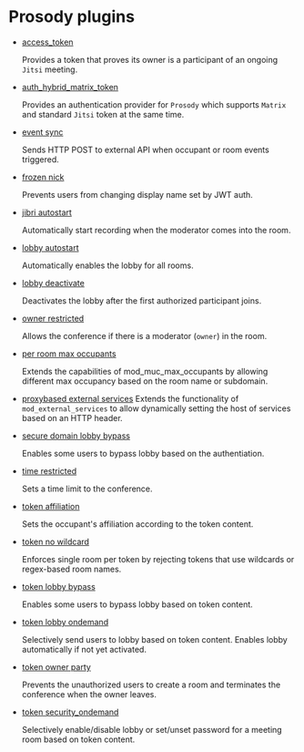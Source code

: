 # Prosody plugins

- [access_token](access_token/)

  Provides a token that proves its owner is a participant of an ongoing `Jitsi`
  meeting.

- [auth_hybrid_matrix_token](auth_hybrid_matrix_token/)

  Provides an authentication provider for `Prosody` which supports `Matrix` and
  standard `Jitsi` token at the same time.

- [event sync](event_sync/)

  Sends HTTP POST to external API when occupant or room events triggered.

- [frozen nick](frozen_nick/)

  Prevents users from changing display name set by JWT auth.

- [jibri autostart](jibri_autostart/)

  Automatically start recording when the moderator comes into the room.

- [lobby autostart](lobby_autostart/)

  Automatically enables the lobby for all rooms.

- [lobby deactivate](lobby_deactivate/)

  Deactivates the lobby after the first authorized participant joins.

- [owner restricted](owner_restricted/)

  Allows the conference if there is a moderator (`owner`) in the room.

- [per room max occupants](per_room_max_occupants/)

  Extends the capabilities of mod_muc_max_occupants by allowing different max
  occupancy based on the room name or subdomain.

- [proxybased external services](proxybased_external_services)
  Extends the functionality of `mod_external_services` to allow dynamically setting the host of services based on an HTTP header.

- [secure domain lobby bypass](secure_domain_lobby_bypass/)

  Enables some users to bypass lobby based on the authentiation.

- [time restricted](time_restricted/)

  Sets a time limit to the conference.

- [token affiliation](token_affiliation/)

  Sets the occupant's affiliation according to the token content.

- [token no wildcard](token_no_wildcard/)

  Enforces single room per token by rejecting tokens that use wildcards or
  regex-based room names.

- [token lobby bypass](token_lobby_bypass/)

  Enables some users to bypass lobby based on token content.

- [token lobby ondemand](token_lobby_ondemand/)

  Selectively send users to lobby based on token content. Enables lobby
  automatically if not yet activated.

- [token owner party](token_owner_party/)

  Prevents the unauthorized users to create a room and terminates the conference
  when the owner leaves.

- [token security_ondemand](token_security_ondemand/)

  Selectively enable/disable lobby or set/unset password for a meeting room
  based on token content.
